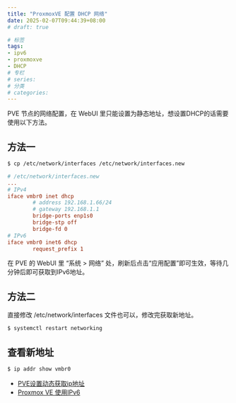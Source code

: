 ```yaml
---
title: "ProxmoxVE 配置 DHCP 网络"
date: 2025-02-07T09:44:39+08:00
# draft: true

# 标签
tags:
- ipv6
- proxmoxve
- DHCP
# 专栏
# series:
# 分类
# categories:
---
```


PVE 节点的网络配置，在 WebUI 里只能设置为静态地址，想设置DHCP的话需要使用以下方法。

## 方法一
```bash
$ cp /etc/network/interfaces /etc/network/interfaces.new
```
```ini
# /etc/network/interfaces.new
...
# IPv4
iface vmbr0 inet dhcp
        # address 192.168.1.66/24
        # gateway 192.168.1.1
        bridge-ports enp1s0
        bridge-stp off
        bridge-fd 0
# IPv6
iface vmbr0 inet6 dhcp
        request_prefix 1
```
在 PVE 的 WebUI 里 “系统 > 网络” 处，刷新后点击“应用配置”即可生效，等待几分钟后即可获取到IPv6地址。

## 方法二
直接修改 /etc/network/interfaces 文件也可以，修改完获取新地址。
```bash
$ systemctl restart networking
```
## 查看新地址
```bash
$ ip addr show vmbr0
```
- [PVE设置动态获取ip地址](https://blog.csdn.net/weixin_47054353/article/details/130452673)
- [Proxmox VE 使用IPv6](https://www.icn.ink/pve/57.html)